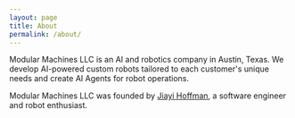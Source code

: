 ```yaml
---
layout: page
title: About
permalink: /about/
---
```


Modular Machines LLC is an AI and robotics company in Austin, Texas. We develop AI-powered custom robots tailored to each customer's unique needs and create AI Agents for robot operations. 

Modular Machines LLC was founded by [Jiayi Hoffman](https://www.linkedin.com/in/jiayigu/), a software engineer and robot enthusiast. 
